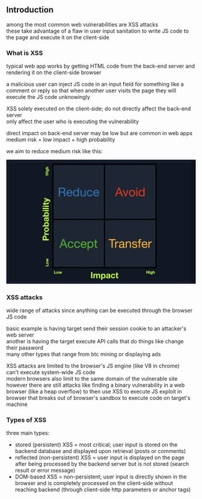 
## Introduction

among the most common web vulnerabilities are XSS attacks   
these take advantage of a flaw in user input sanitation to write JS code to the page and execute it on the client-side 

### What is XSS 

typical web app works by getting HTML code from the back-end server and rendering it on the client-side browser 

a malicious user can inject JS code in an input field for something like a comment or reply so that when another user visits the page they will execute the JS code unknowingly 

XSS solely executed on the client-side; do not directly affect the back-end server   
only affect the user who is executing the vulnerability   

direct impact on back-end server may be low but are common in web apps   
medium risk = low impact + high probability 

we aim to reduce medium risk like this: 

![](Images/Pasted%20image%2020240124110512.png)

### XSS attacks 

wide range of attacks since anything can be executed through the browser JS code   

basic example is having target send their session cookie to an attacker's web server   
another is having the target execute API calls that do things like change their password   
many other types that range from btc mining or displaying ads 

XSS attacks are limited to the browser's JS engine (like V8 in chrome)  
can't execute system-wide JS code  
modern browsers also limit to the same domain of the vulnerable site   
however there are still attacks like finding a binary vulnerability in a web browser (like a heap overflow) to then use XSS to execute JS exploit in browser that breaks out of browser's sandbox to execute code on target's machine 

### Types of XSS

three main types: 
- stored (persistent) XSS = most critical; user input is stored on the backend database and displayed upon retrieval (posts or comments)
- reflected (non-persistent) XSS = user input is displayed on the page after being processed by the backend server but is not stored (search result or error message) 
- DOM-based XSS = non-persistent; user input is directly shown in the browser and is completely processed on the client-side without reaching backend (through client-side http parameters or anchor tags)

